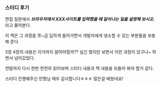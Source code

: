 ### 스터디 후기

면접 질문에서 ***브라우저에서 XXX사이트를 입력했을 때 일어나는 일을 설명해 보시오.*** 라고 물어본다.

이 책은 그 과정을 쪼~금 딥하게 들어가면서 개발자에게 생소할 수 있는 부분들을 보충해 준다.

3장 4장의 내용은 이거까지 알아야할까?? 싶긴 했지만 보면서 이런 과정이 있구나~ 하면서 넘어갔었다.

연말까지 다시 한번 천천히 읽어보며 스터디 내용과 책 내용을 되돌아 봐야 할거 같다.

스터디 진행해주신 민형님 매우 감사합니다ㅎㅎㅎ 많은걸 배웠네요!